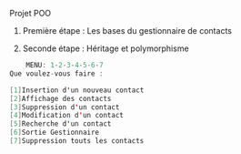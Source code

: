 Projet POO

1. Première étape :  Les bases du gestionnaire de contacts

2. Seconde étape :   Héritage et polymorphisme

```java
    MENU: 1-2-3-4-5-6-7
Que voulez-vous faire : 

[1]Insertion d'un nouveau contact
[2]Affichage des contacts
[3]Suppression d'un contact
[4]Modification d'un contact
[5]Recherche d'un contact 
[6]Sortie Gestionnaire
[7]Suppression touts les contacts 

```
